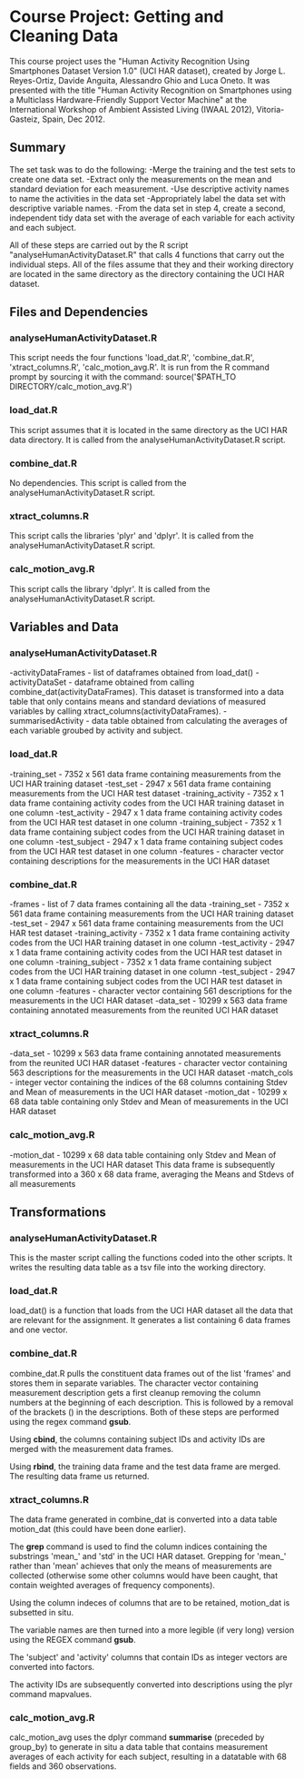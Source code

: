 # Course Project: Getting and Cleaning Data
This course project uses the "Human Activity Recognition Using Smartphones Dataset Version 1.0" (UCI HAR dataset), created by Jorge L. Reyes-Ortiz, Davide Anguita, Alessandro Ghio and Luca Oneto. It was presented with the title "Human Activity Recognition on Smartphones using a Multiclass Hardware-Friendly Support Vector Machine" at the International Workshop of Ambient Assisted Living (IWAAL 2012), Vitoria-Gasteiz, Spain, Dec 2012. 
## Summary
The set task was to do the following:
-Merge the training and the test sets to create one data set.
-Extract only the measurements on the mean and standard deviation for each measurement. 
-Use descriptive activity names to name the activities in the data set
-Appropriately label the data set with descriptive variable names. 
-From the data set in step 4, create a second, independent tidy data set with the average of each variable for each activity and each subject.
    
All of these steps are carried out by the R script "analyseHumanActivityDataset.R" that calls 4 functions that carry out the individual steps. All of the files assume that they and their working directory are located in the same directory as the directory containing the UCI HAR dataset. 

## Files and Dependencies
### analyseHumanActivityDataset.R
This script needs the four functions 'load_dat.R', 'combine_dat.R', 'xtract_columns.R', 'calc_motion_avg.R'. 
It is run from the R command prompt by sourcing it with the command:
source('$PATH_TO DIRECTORY/calc_motion_avg.R')
### load_dat.R
This script assumes that it is located in the same directory as the UCI HAR data directory. 
It is called from the analyseHumanActivityDataset.R script. 
### combine_dat.R
No dependencies. 
This script is called from the analyseHumanActivityDataset.R script. 
### xtract_columns.R
This script calls the libraries 'plyr' and 'dplyr'. 
It is called from the analyseHumanActivityDataset.R script. 
### calc_motion_avg.R
This script calls the library 'dplyr'. 
It is called from the analyseHumanActivityDataset.R script. 

## Variables and Data  
### analyseHumanActivityDataset.R
-activityDataFrames 	- list of dataframes obtained from load_dat()
-activityDataSet 	- dataframe obtained from calling combine_dat(activityDataFrames). This dataset is transformed into a data table that only contains means and standard deviations of measured variables by calling xtract_columns(activityDataFrames). 
-summarisedActivity 	- data table obtained from calculating the averages of each variable groubed by activity and subject. 
### load_dat.R
-training_set		- 7352 x 561 data frame containing measurements from the UCI HAR training dataset
-test_set 		- 2947 x 561 data frame containing measurements from the UCI HAR test dataset
-training_activity 	- 7352 x 1 data frame containing activity codes from the UCI HAR training dataset in one column
-test_activity		- 2947 x 1 data frame containing activity codes from the UCI HAR test dataset in one column
-training_subject 	- 7352 x 1 data frame containing subject codes from the UCI HAR training dataset in one column
-test_subject 		- 2947 x 1 data frame containing subject codes from the UCI HAR test dataset in one column
-features		- character vector containing descriptions for the measurements in the UCI HAR dataset
### combine_dat.R
-frames 			- list of 7 data frames containing all the data
-training_set		- 7352 x 561 data frame containing measurements from the UCI HAR training dataset
-test_set 		- 2947 x 561 data frame containing measurements from the UCI HAR test dataset
-training_activity 	- 7352 x 1 data frame containing activity codes from the UCI HAR training dataset in one column
-test_activity		- 2947 x 1 data frame containing activity codes from the UCI HAR test dataset in one column
-training_subject 	- 7352 x 1 data frame containing subject codes from the UCI HAR training dataset in one column
-test_subject 		- 2947 x 1 data frame containing subject codes from the UCI HAR test dataset in one column
-features		- character vector containing 561 descriptions for the measurements in the UCI HAR dataset
-data_set		- 10299 x 563 data frame containing annotated measurements from the reunited UCI HAR dataset
### xtract_columns.R
-data_set		- 10299 x 563 data frame containing annotated measurements from the reunited UCI HAR dataset
-features		- character vector containing 563 descriptions for the measurements in the UCI HAR dataset
-match_cols		- integer vector containing the indices of the 68 columns containing Stdev and Mean of measurements in the UCI HAR dataset
-motion_dat		- 10299 x 68 data table containing only Stdev and Mean of measurements in the UCI HAR dataset
### calc_motion_avg.R
-motion_dat	- 10299 x 68 data table containing only Stdev and Mean of measurements in the UCI HAR dataset
This data frame is subsequently transformed into a 360 x 68 data frame, averaging the Means and Stdevs of all measurements

## Transformations
### analyseHumanActivityDataset.R
This is the master script calling the functions coded into the other scripts. It writes the resulting data table as a tsv file into the working directory. 
### load_dat.R
load_dat() is a function that loads from the UCI HAR dataset all the data that are relevant for the assignment. It generates a list containing 6 data frames and one vector. 
### combine_dat.R
combine_dat.R pulls the constituent data frames out of the list 'frames' and stores them in separate variables. 
The character vector containing measurement description gets a first cleanup removing the column numbers at the beginning of each description. This is followed by a removal of the brackets () in the descriptions. Both of these steps are performed using the regex command **gsub**. 

Using **cbind**, the columns containing subject IDs and activity IDs are merged with the measurement data frames. 

Using **rbind**, the training data frame and the test data frame are merged. The resulting data frame us returned. 

### xtract_columns.R
The data frame generated in combine_dat is converted into a data table motion_dat (this could have been done earlier). 

The **grep** command is used to find the column indices containing the substrings 'mean_' and 'std' in the UCI HAR dataset. Grepping for 'mean_' rather than 'mean' achieves that only the means of measurements are collected (otherwise some other columns would have been caught, that contain weighted averages of frequency components). 

Using the column indeces of columns that are to be retained, motion_dat is subsetted in situ. 

The variable names are then turned into a more legible (if very long) version using the REGEX command **gsub**.

The 'subject' and 'activity' columns that contain IDs as integer vectors are converted into factors. 

The activity IDs are subsequently converted into descriptions using the plyr command mapvalues. 

### calc_motion_avg.R
calc_motion_avg uses the dplyr command **summarise** (preceded by group_by) to generate in situ a data table that contains measurement averages of each activity for each subject, resulting in a datatable with 68 fields and 360 observations. 
